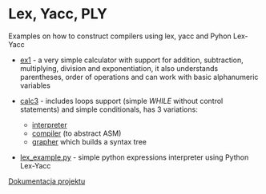 # Lex, Yacc, PLY

Examples on how to construct compilers using lex, yacc and Pyhon Lex-Yacc

* [ex1](src/ex1/) - a very simple calculator with support for addition, subtraction, multiplying, division and exponentiation, it also understands parentheses, order of operations and can work with basic alphanumeric variables

* [calc3](src/calc3/) - includes loops support (simple _WHILE_ without control statements) and simple conditionals, has 3 variations:
    * [interpreter](src/calc3/calc3a.c)
    * [compiler](src/calc3/calc3b.c) (to abstract ASM)
    * [grapher](src/calc3/calc3g.c) which builds a syntax tree

* [lex_example.py](src/jfk/main.py) - simple python expressions interpreter using Python Lex-Yacc

[Dokumentacja projektu](docs/dokumentacja.md)
